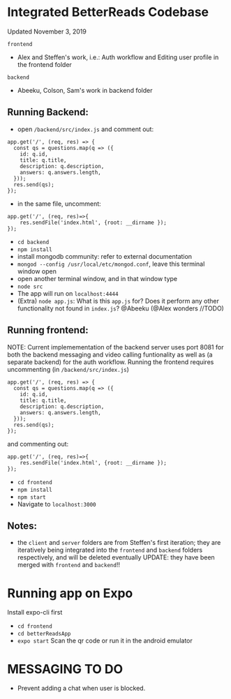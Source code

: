 # Integrated BetterReads Codebase
Updated November 3, 2019

`frontend`
- Alex and Steffen's work, i.e.: Auth workflow and Editing user profile in the frontend folder

`backend`
- Abeeku, Colson, Sam's work in backend folder


## Running Backend:
- open `/backend/src/index.js` and comment out: 
```
app.get('/', (req, res) => {
  const qs = questions.map(q => ({
    id: q.id,
    title: q.title,
    description: q.description,
    answers: q.answers.length,
  }));
  res.send(qs);
});
```
- in the same file, uncomment:
```
app.get('/', (req, res)=>{
    res.sendFile('index.html', {root: __dirname });
});
```
- `cd backend`
- `npm install`
- install mongodb community: refer to external documentation
- `mongod --config /usr/local/etc/mongod.conf`, leave this terminal window open 
- open another terminal window, and in that window type
- `node src`
- The app will run on `localhost:4444`
- (Extra) `node app.js`: What is this `app.js` for? Does it perform any other functionality not found in `index.js`? @Abeeku (@Alex wonders //TODO)

## Running frontend:
NOTE: Current implemementation of the backend server uses port 8081 for both
the backend messaging and video calling funtionality as well as (a separate backend)
for the auth workflow. Running the frontend requires uncommenting (in `/backend/src/index.js`)

```
app.get('/', (req, res) => {
  const qs = questions.map(q => ({
    id: q.id,
    title: q.title,
    description: q.description,
    answers: q.answers.length,
  }));
  res.send(qs);
});
```
and commenting out:
```
app.get('/', (req, res)=>{
    res.sendFile('index.html', {root: __dirname });
});
```

- `cd frontend`
- `npm install`
- `npm start`
- Navigate to `localhost:3000`


## Notes:
- the `client` and `server` folders are from Steffen's first iteration; they
are iteratively being integrated into the `frontend` and `backend` folders respectively, and will be deleted eventually UPDATE: they have been merged with `frontend` and `backend`!!
# Running app on Expo
Install expo-cli first

- `cd frontend`
- `cd betterReadsApp`
-  `expo start`
Scan the qr code or run it in the android emulator


# MESSAGING TO DO
- Prevent adding a chat when user is blocked.
